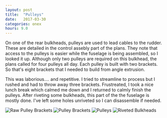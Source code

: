 ```yaml
---
layout: post
title:  "Pulleys"
date:   2017-03-30 
categories: onex
hours: 9.0
---
```


On one of the rear bulkheads, pulleys are used to lead cables to the rudder.  These are detailed in the control assebly part of the plans.  They note that access to the pulleys is easier while the fuselage is being assembled, so I looked it up.  Although only two pulleys are required on this bulkhead, the plans called for four pulleys all day.  Each pulley is built with two brackets.  So that's eight brackets that I needed to build from angle extrusion.
  
This was laborious.... and repetitive.  I tried to streamline to process but I rushed and had to throw away three brackets.  Frustreated, I took a nice lunch break which calmed me down and I returned to calmly finish the pulleys.  After riveting some bulkheads, this part of the the fuselage is mostly done.  I've left some holes unriveted so I can disassemble if needed.  

![Raw Pulley Brackets](/onex/img/2017-03-30/1.jpg)
![Pulley Brackets](/onex/img/2017-03-30/2.jpg)
![Pulleys](/onex/img/2017-03-30/3.jpg)
![Riveted Bulkheads](/onex/img/2017-03-30/4.jpg)
